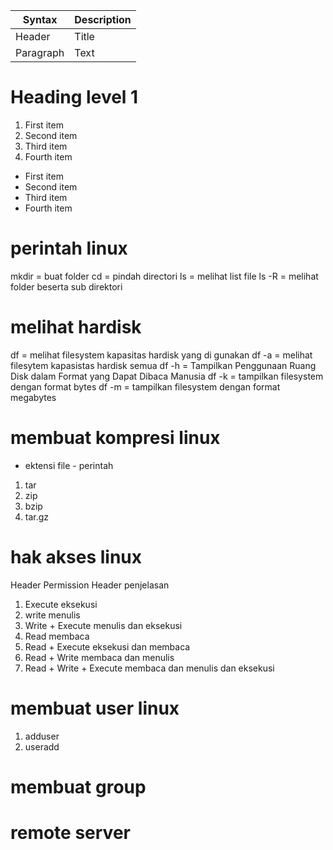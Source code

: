 | Syntax      | Description |
| ----------- | ----------- |
| Header      | Title       |
| Paragraph   | Text        |


# Heading level 1

1. First item
2. Second item
3. Third item
4. Fourth item

- First item
- Second item
- Third item
- Fourth item

# perintah linux 

mkdir = buat folder
cd = pindah directori 
ls = melihat list file
ls -R = melihat folder beserta sub direktori


# melihat hardisk

df  = melihat filesystem kapasitas hardisk yang di gunakan
df -a = melihat filesytem kapasistas hardisk semua
df -h = Tampilkan Penggunaan Ruang Disk dalam Format yang Dapat Dibaca Manusia
df -k = tampilkan filesystem dengan format bytes
df -m = tampilkan filesystem dengan format megabytes


# membuat kompresi linux

- ektensi file 				- perintah
1. tar
2. zip
3. bzip
4. tar.gz


# hak akses linux 

Header Permission			Header penjelasan			

1. Execute				eksekusi
2. write				menulis
3. Write + Execute			menulis dan eksekusi
4. Read					membaca
5. Read + Execute			eksekusi dan membaca
6. Read + Write				membaca dan menulis
7. Read + Write + Execute 		membaca dan menulis dan eksekusi

# membuat user linux

1. adduser
2. useradd

# membuat group

# remote server 

# 
